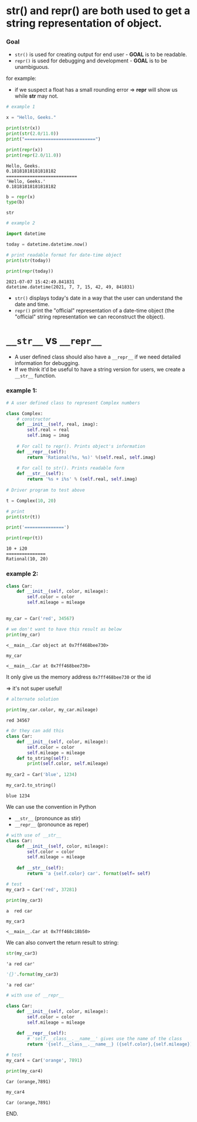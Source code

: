 # **str()** and **repr()** are both used to get a string representation of object.

### Goal
- `str()` is used for creating output for end user - **GOAL** is to be readable.
- `repr()` is used for debugging and development - **GOAL** is to be unambiguous.

for example:
- if we suspect a float has a small rounding error => **repr** will show us while **str** may not.



```python
# example 1

x = "Hello, Geeks."

print(str(x))
print(str(2.0/11.0))
print("===========================")

print(repr(x))
print(repr(2.0/11.0))
```

    Hello, Geeks.
    0.18181818181818182
    ===========================
    'Hello, Geeks.'
    0.18181818181818182



```python
b = repr(x)
type(b)
```




    str




```python
# example 2

import datetime

today = datetime.datetime.now()

# print readable format for date-time object
print(str(today))

print(repr(today))
```

    2021-07-07 15:42:49.841831
    datetime.datetime(2021, 7, 7, 15, 42, 49, 841831)


- `str()` displays today's date in a way that the user can understand the date and time.
- `repr()` print the "official" representation of a date-time object (the "official" string representation we can reconstruct the object).

# `__str__` vs `__repr__`
- A user defined class should also have a `__repr__` if we need detailed information for debugging.
- If we think it'd be useful to have a string version for users, we create a `__str__` function.

### example 1:


```python
# A user defined class to represent Complex numbers

class Complex:
    # constructor
    def __init__(self, real, imag):
        self.real = real
        self.imag = imag
        
    # For call to repr(). Prints object's information
    def __repr__(self):
        return 'Rational(%s, %s)' %(self.real, self.imag)
    
    # For call to str(). Prints readable form
    def __str__(self):
        return '%s + i%s' % (self.real, self.imag)
    
# Driver program to test above

t = Complex(10, 20)

# print
print(str(t))

print('===============')

print(repr(t))
```

    10 + i20
    ===============
    Rational(10, 20)


### example 2:


```python
class Car:
    def __init__(self, color, mileage):
        self.color = color
        self.mileage = mileage
        
```


```python
my_car = Car('red', 34567)

# we don't want to have this result as below
print(my_car)
```

    <__main__.Car object at 0x7ff468bee730>



```python
my_car
```




    <__main__.Car at 0x7ff468bee730>



It only give us the memory address `0x7ff468bee730` or the id

=> it's not super useful!


```python
# alternate solution

print(my_car.color, my_car.mileage)
```

    red 34567



```python
# Or they can add this
class Car:
    def __init__(self, color, mileage):
        self.color = color
        self.mileage = mileage
    def to_string(self):
        print(self.color, self.mileage)
    
my_car2 = Car('blue', 1234)

my_car2.to_string()
```

    blue 1234


We can use the convention in Python
- `__str__` (pronounce as stir)
- `__repr__` (pronounce as reper)



```python
# with use of __str__
class Car:
    def __init__(self, color, mileage):
        self.color = color
        self.mileage = mileage
        
    def __str__(self):
        return 'a {self.color} car'. format(self= self)

# test 
my_car3 = Car('red', 37281)

print(my_car3)
```

    a  red car



```python
my_car3
```




    <__main__.Car at 0x7ff468c18b50>



We can also convert the return result to string:


```python
str(my_car3)
```




    'a red car'




```python
'{}'.format(my_car3)
```




    'a red car'




```python
# with use of __repr__

class Car:
    def __init__(self, color, mileage):
        self.color = color
        self.mileage = mileage
        
    def __repr__(self):
        # 'self.__class__.__name__' gives use the name of the class
        return '{self.__class__.__name__} ({self.color},{self.mileage})'.format(self=self) 

# test
my_car4 = Car('orange', 7891)

print(my_car4)
```

    Car (orange,7891)



```python
my_car4
```




    Car (orange,7891)



END.
